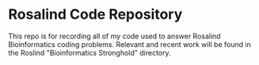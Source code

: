 # Rosalind Code Repository

This repo is for recording all of my code used to answer Rosalind Bioinformatics coding problems. Relevant and recent work will be found in the Roslind "Bioinformatics Stronghold" directory. 
